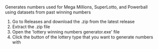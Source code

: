 Generates numbers used for Mega Millions, SuperLotto, and Powerball using datasets from past winning numbers

1. Go to Releases and download the .zip from the latest release
2. Extract the .zip file
3. Open the 'lottery winning numbers generator.exe' file
4. Click the button of the lottery type that you want to generate numbers with
